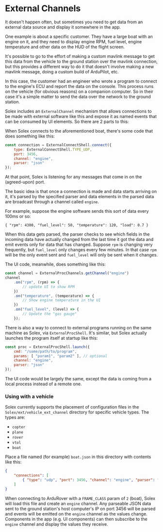 # External Channels

It doesn't happen often, but sometimes you need to get data from an external data source and display it somewhere in the app.

One example is about a specific customer. They have a large boat with an engine on it, and they need to display engine RPM, fuel level, 
engine temperature and other data on the HUD of the flight screen.

It's possible to go to the effort of making a custom mavlink message to get this data from the vehicle to the ground station over the mavlink connection, but this provides a different way to do it that doesn't involve making a new mavlink message, doing a custom build of ArduPilot, etc.

In this case, the customer had an engineer who wrote a program to connect to the engine's ECU and report the data on the console. This process runs on the vehicle (for obvious reasons) on a companion computer. So in their case it's a simple matter to send the data over the network to the ground station.

Solex includes an `ExternalChannel` mechanism that allows connections to be made with external software like this and expose it as named events that can be consumed by UI elements. So there are 2 parts to this:

When Solex connects to the aforementioned boat, there's some code that does something like this:

```javascript
const connection = ExternalConnectShell.connect({
	type: ExternalConnectShell.TYPE_UDP,
	port: 3456,
	channel: "engine",
	parser: "json"
});
```

At that point, Solex is listening for any messages that come in on the (agreed-upon) port.

The basic idea is that once a connection is made and data starts arriving on it, it's parsed by the specified parser and data elements in the parsed data are broadcast through a channel called `engine`.

For example, suppose the engine software sends this sort of data every 100ms or so:
```
{ "rpm": 4300, "fuel_level": 50, "temperature": 120, "load": 0.7 }
```

When this data gets parsed, the parser checks to see which fields in the incoming data have actually changed from the last time it got the data and emit events only for data that has changed. Suppose `rpm` is changing very frequently, but `fuel_level` only changes every few minutes. In that case `rpm` will be the only event sent and `fuel_level` will only be sent when it changes.

The UI code, meanwhile, does something like this:

```javascript
const channel = ExternalProcChannels.getChannel("engine")
channel
	.on("rpm", (rpm) => {
		// update UI to show RPM
	})
	.on("temperature", (temperature) => {
		// Show engine temperature in the UI
	})
	.on("fuel_level", (level) => {
		// Update the "gas gauge"
	});
```

There is also a way to connect to external programs running on the same machine as Solex, via `ExternalProcShell`. It's similar, but Solex actually launches the program itself at startup like this:

```javascript
const proc = ExternalProcShell.launch({
	cmd: "/some/path/to/program",
	params: [ "param1", "param2" ], // optional
	channel: "engine",
	parser: "json"
});
```

The UI code would be largely the same, except the data is coming from a local process instead of a remote one.

### Using with a vehicle

Solex currently supports the placement of configuration files in the `Solex/ext/vehicle_ext_channel` directory for specific vehicle types. The types are:

- `copter`
- `plane`
- `rover`
- `vtol`
- `boat`

Place a file named (for example) `boat.json` in this directory with contents like this:

```json
{
	"connections": [
		{ "type": "udp", "port": 3456, "channel": "engine", "parser": "json" }
	]
}
```

When connecting to ArduRover with a `FRAME_CLASS` param of `2` (boat), Solex will load this file and create an `engine` channel. Any parseable JSON data sent to the ground station's host computer's IP on port 3456 will be parsed and events will be emitted on the `engine` channel as the values change. Components in the app (e.g. UI components) can then subscribe to the `engine` channel and display the values they receive.
